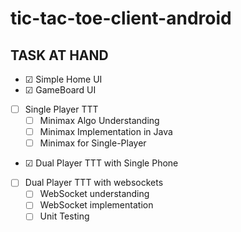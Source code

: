# tic-tac-toe-client-android

## TASK AT HAND

- ☑ Simple Home UI
- ☑ GameBoard UI
- [ ] Single Player TTT
	- [ ] Minimax Algo Understanding
	- [ ] Minimax Implementation in Java
	- [ ] Minimax for Single-Player
- ☑ Dual Player TTT with Single Phone 
- [ ] Dual Player TTT with websockets
	- [ ] WebSocket understanding 
	- [ ] WebSocket implementation
	- [ ] Unit Testing
